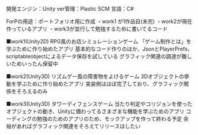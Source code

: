 開発エンジン：Unity
ver管理：Plastic SCM
言語：C#

ForPの用途：ポートフォリオ用に作成
・work1 が1作品目(未完)
・work2が現在作っているアプリ
・work3が並行して勉強するために書いてるコード

■work1(Unity2D)
RPG風のお店シミュレーションゲーム
「ゲーム制作とは」を学ぶために作り始めたアプリ
基本的なコード作りのほか、JsonとPlayerPrefs、scriptableobjectによるデータ保存を試している
グラフィック関連の調達が難しいためいったん保留中

■work2(Unity3D)
リズムゲー風の障害物をよけるゲーム
3Dオブジェクトの挙動を学ぶために作り始めたアプリ
実装側はほぼ完了しており、グラフィック関係をそろえるのみ

■work3(Unity3D)
タワーディフェンスゲーム
当たり判定やコリジョンを使ったオブジェクトの動き、Unityに備わってるさまざまな機能を学ぶためのアプリ
コーディングの勉強のためのアプリのため、モックアップを作って終わる予定
余裕があればグラフィック関連をそろえてリリースはしたい
